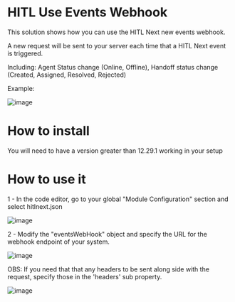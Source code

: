 # HITL Use Events Webhook

This solution shows how you can use the HITL Next new events webhook.

A new request will be sent to your server each time that a HITL Next event is triggered.

Including: Agent Status change (Online, Offline), Handoff status change (Created, Assigned, Resolved, Rejected)

Example: 

![image](https://user-images.githubusercontent.com/13484138/182182115-ac16feb8-e7ab-493f-9d36-d97cb1ade2f0.png)


# How to install

You will need to have a version greater than 12.29.1 working in your setup

# How to use it

1 - In the code editor, go to your global "Module Configuration" section and select hitlnext.json

![image](https://user-images.githubusercontent.com/13484138/182180204-8992933b-ba6d-403c-aecd-14635269c4ba.png)

2 - Modify the "eventsWebHook" object and specify the URL for the webhook endpoint of your system.

![image](https://user-images.githubusercontent.com/13484138/182180474-3a22a97e-ce6c-4f6d-9c92-4aa90df2734b.png)

OBS: If you need that that any headers to be sent along side with the request, specify those in the 'headers' sub property.

![image](https://user-images.githubusercontent.com/13484138/182180734-e91974e4-cff0-42c7-be33-4d7a0345e256.png)

